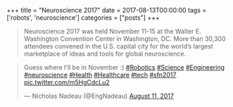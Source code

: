 +++
title = "Neuroscience 2017"
date = 2017-08-13T00:00:00
tags = ['robots', 'neuroscience']
categories = ["posts"]
+++


>Neuroscience 2017 was held November 11-15 at the Walter E. Washington Convention Center in Washington, DC.
More than 30,300 attendees convened in the U.S. capital city for the world’s largest marketplace of ideas and tools for global neuroscience.

<blockquote class=twitter-tweet data-lang=en><p lang=en dir=ltr>Guess where I&#39;ll be in November :) <a href=https://twitter.com/hashtag/Robotics?src=hash>#Robotics</a> <a href=https://twitter.com/hashtag/Science?src=hash>#Science</a> <a href=https://twitter.com/hashtag/Engineering?src=hash>#Engineering</a> <a href=https://twitter.com/hashtag/neuroscience?src=hash>#neuroscience</a> <a href=https://twitter.com/hashtag/Health?src=hash>#Health</a> <a href=https://twitter.com/hashtag/Healthcare?src=hash>#Healthcare</a> <a href=https://twitter.com/hashtag/tech?src=hash>#tech</a> <a href=https://twitter.com/hashtag/sfn2017?src=hash>#sfn2017</a> <a href=https://t.co/m5HgCdcLu2>pic.twitter.com/m5HgCdcLu2</a></p>&mdash; Nicholas Nadeau (@EngNadeau) <a href=https://twitter.com/EngNadeau/status/896061673554886656>August 11, 2017</a></blockquote>
<script async src=//platform.twitter.com/widgets.js charset=utf-8></script>

